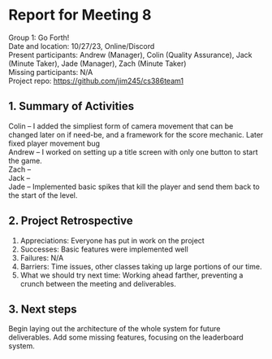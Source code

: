 # Report for Meeting 8
Group 1: Go Forth! <br>
Date and location: 10/27/23, Online/Discord <br>
Present participants: Andrew (Manager), Colin (Quality Assurance), Jack (Minute Taker), Jade (Manager), Zach (Minute Taker) <br>
Missing participants: N/A <br>
Project repo: https://github.com/jim245/cs386team1 <br>

## 1. Summary of Activities
Colin – I added the simpliest form of camera movement that can be changed later on if need-be, and a framework for the score mechanic. Later fixed player movement bug<br>
Andrew – I worked on setting up a title screen with only one button to start the game.<br>
Zach – <br>
Jack – <br>
Jade – Implemented basic spikes that kill the player and send them back to the start of the level.<br>

## 2. Project Retrospective
  1. Appreciations: Everyone has put in work on the project<br>
  2. Successes: Basic features were implemented well<br>
  3. Failures: N/A <br>
  4. Barriers: Time issues, other classes taking up large portions of our time. <br>
  5. What we should try next time: Working ahead farther, preventing a crunch between the meeting and deliverables. <br>

## 3. Next steps
Begin laying out the architecture of the whole system for future deliverables. Add some missing features, focusing on the leaderboard system.
